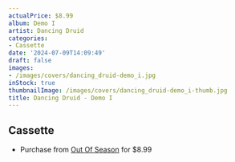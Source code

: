 ```yaml
---
actualPrice: $8.99
album: Demo I
artist: Dancing Druid
categories:
- Cassette
date: '2024-07-09T14:09:49'
draft: false
images:
- /images/covers/dancing_druid-demo_i.jpg
inStock: true
thumbnailImage: /images/covers/dancing_druid-demo_i-thumb.jpg
title: Dancing Druid - Demo I
---
```


## Cassette
* Purchase from [Out Of Season](https://www.outofseasonlabel.com/products/dancing-druid-demo-i-cassette-tape-lim-75) for $8.99
